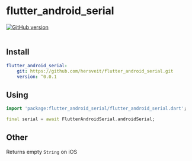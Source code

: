 # flutter_android_serial 
[![GitHub version](https://badge.fury.io/gh/hersveit%2Fflutter_android_serial.svg)](https://badge.fury.io/gh/hersveit%2Fflutter_android_serial)
<br><br>
## Install
```yaml
flutter_android_serial:
    git: https://github.com/hersveit/flutter_android_serial.git
    version: ^0.0.1
```

## Using
```dart
import 'package:flutter_android_serial/flutter_android_serial.dart';

final serial = await FlutterAndroidSerial.androidSerial;
```

## Other

Returns empty `String` on iOS
